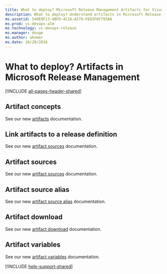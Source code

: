 ```yaml
---
title: What to deploy? Microsoft Release Management Artifacts for Visual Studio Team Services and Team Foundation Server
description: What to deploy? Understand artifacts in Microsoft Release Management for Visual Studio Team Services (VSTS) and Team Foundation Server (TFS)
ms.assetid: 540E9F13-4BFD-4C18-A279-FE83F6F7938A
ms.prod: vs-devops-alm
ms.technology: vs-devops-release
ms.manager: douge
ms.author: ahomer
ms.date: 10/20/2016
---
```


# What to deploy? Artifacts in Microsoft Release Management

[!INCLUDE [all-pages-header-shared](../_shared/all-pages-header-shared.md)]

<a name="concepts"></a>
## Artifact concepts

See our new [artifacts](../../build/concepts/definitions/release/artifacts.md) documentation.

<a name="link-artifacts"></a>
<a name="multisource"></a>
## Link artifacts to a release definition

See our new [artifact sources](../../build/concepts/definitions/release/artifacts.md#sources) documentation.

<a name="sources"></a>
## Artifact sources

See our new [artifact sources](../../build/concepts/definitions/release/artifacts.md#sources) documentation.

<a name="source-alias"></a>
## Artifact source alias

See our new [artifact source alias](../../build/concepts/definitions/release/artifacts.md#source-alias) documentation.

<a name="download"></a>
## Artifact download

See our new [artifact download](../../build/concepts/definitions/release/artifacts.md#download) documentation.

<a name="variables"></a>
## Artifact variables

See our new [artifact variables](../../build/concepts/definitions/release/artifacts.md#artifact-variables) documentation.

[!INCLUDE [help-support-shared](../_shared/help-support-shared.md)]
